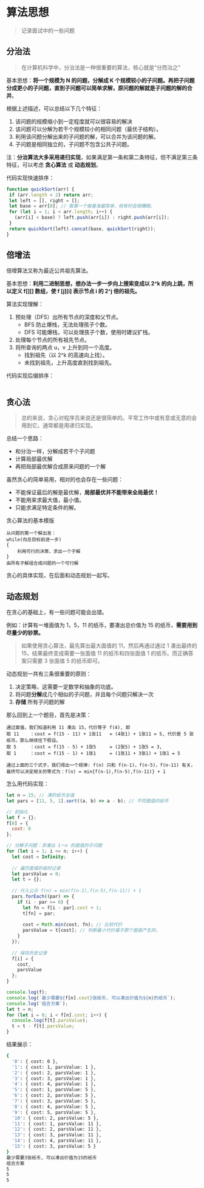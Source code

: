 算法思想
=========================

> 记录面试中的一些问题
>

## 分治法

> 在计算机科学中，分治法是一种很重要的算法，核心就是“分而治之“

基本思想：**将一个规模为 N 的问题，分解成 K 个规模较小的子问题。再把子问题分成更小的子问题，直到子问题可以简单求解，原问题的解就是子问题的解的合并**。

根据上述描述，可以总结以下几个特征：

1. 该问题的规模缩小到一定程度就可以很容易的解决
2. 该问题可以分解为若干个规模较小的相同问题（最优子结构）。
3. 利用该问题分解出来的子问题的解，可以合并为该问题的解。
4. 子问题是相同独立的，子问题不包含公共子问题。

注：**分治算法大多采用递归实现**，如果满足第一条和第二条特征，但不满足第三条特征，可以考虑 **贪心算法** 或 **动态规划**。

代码实现快速排序：

 ```javascript
function quickSort(arr) {
  if (arr.length < 2) return arr;
  let left = [], right = [];
  let base = arr[0]; // 取第一个做基准最简单，但有时会很糟糕。
  for (let i = 1; i < arr.length; i++) {
    (arr[i] < base) ? left.push(arr[i]) : right.push(arr[i]);
  }
  return quickSort(left).concat(base, quickSort(right));
}
 ```

## 倍增法

倍增算法又称为最近公共祖先算法。

基本思想：**利用二进制思想，想办法一步一步向上搜索变成以 2^k 的向上跳，所以定义 f\[\]\[\] 数组，使 f \[j\]\[i\] 表示节点 i 的 2^j 倍的祖先。**

算法实现理解：

1. 预处理（DFS）出所有节点的深度和父节点。
   - BFS 防止爆栈，无法处理孩子个数。
   - DFS 可能爆栈，可以处理孩子个数，使用时建议扩栈。
2. 处理每个节点的所有祖先节点。
3. 将所查询的两点 u，v 上升到同一个高度。
   - 找到祖先（以 2^k 的高速向上找）。
   - 未找到祖先，上升高度直到找到祖先。

代码实现后缀排序：

```javascript

```

## 贪心法

> 总的来说，贪心对程序员来说还是很简单的。平常工作中或有意或无意的会用到它。通常都是用递归实现。

总结一个思路：

- 和分治一样，分解成若干个子问题
- 计算局部最优解
- 再把局部最优解合成原来问题的一个解

虽然贪心的简单易用，相对的也会存在一些问题：

- 不能保证最后的解是最优解，**局部最优并不能带来全局最优！**
- 不能用来求最大值，最小值。
- 只能求满足特定条件的解。

贪心算法的基本模版

```
从问题的第一个解出发：
while(向总目标前进一步)
{
	利用可行的决策，求出一个子解
}
由所有子解组合成问题的一个可行解
```

贪心的具体实现，在后面和动态规划一起写。

## 动态规划

在贪心的基础上，有一些问题可能会出错。

例如：计算有一堆面值为 1，5，11 的纸币，要凑出总价值为 15 的纸币，**需要用到尽量少的钞票。**

> 如果使用贪心算法，最先算出最大面值的 11，然后再通过通过 1 凑出最终的 15，结果最终变成需要一张面值 11 的纸币和四张面值 1 的纸币。而正确答案只需要 3 张面值 5 的纸币即可。

动态规划一共有三条很重要的原则：

1. 决定策略，这需要一定数学和抽象的功底。
2. 将问题**分解**成几个相似的子问题，并且每个问题只解决一次
3. **存储** 所有子问题的解

那么回到上一个题目，首先是决策：

```
通过面值，我们知道利用 11 凑出 15，代价等于 f(4), 即 
取 11	：cost = f(15 - 11) + 1张11	= (4张1) + 1张11 = 5, 代价是 5 张纸币。那么继续往下假设。
取 5		：cost = f(15 - 5) + 1张5		= (2张5) + 1张5 = 3,
取 1		：cost = f(15 - 1) + 1张1		= (1张11 + 3张1) + 1张1 = 5

通过上面的三个式子，我们得出一个规律: f(n) 只和 f(n-1)，f(n-5)，f(n-11) 有关，
最终可以决定相关的等式为：f(n) = min{f(n-1),f(n-5),f(n-11)} + 1
```

怎么用代码实现：

```js
let n = 15; // 凑的纸币总值
let pars = [11, 5, 1].sort((a, b) => a - b); // 不同面值的纸币

// 初始化
let f = {};
f[0] = {
  cost: 0
};

// 分解子问题：求凑出 1～n 的面值的子问题
for (let i = 1; i <= n; i++) {
  let cost = Infinity;
  
  // 遍历面值的临时记录
  let parsValue = 0;
  let t = {};
  
  // 代入公示 f(n) = min(f(n-1),f(n-5),f(n-11)) + 1
  pars.forEach((par) => {
    if (i - par >= 0) {
      let fn = f[i - par].cost + 1;
      t[fn] = par;
      
      cost = Math.min(cost, fn); // 比较代价
      parsValue = t[cost]; // 判断最小代价属于那个面值产生的。
    }
  });
  
  // 保存历史记录
  f[i] = {
    cost,
    parsValue
  };
}

console.log(f);
console.log(`最少需要${f[n].cost}张纸币, 可以凑出价值为${n}的纸币`);
console.log(`组合方案`);
let t = n;
for (let i = 0; i < f[n].cost; i++) {
  console.log(f[t].parsValue);
  t = t - f[t].parsValue;
}
```

结果展示：

```bash
{
  '0': { cost: 0 },
  '1': { cost: 1, parsValue: 1 },
  '2': { cost: 2, parsValue: 1 },
  '3': { cost: 3, parsValue: 1 },
  '4': { cost: 4, parsValue: 1 },
  '5': { cost: 1, parsValue: 5 },
  '6': { cost: 2, parsValue: 5 },
  '7': { cost: 3, parsValue: 5 },
  '8': { cost: 4, parsValue: 5 },
  '9': { cost: 5, parsValue: 5 },
  '10': { cost: 2, parsValue: 5 },
  '11': { cost: 1, parsValue: 11 },
  '12': { cost: 2, parsValue: 11 },
  '13': { cost: 3, parsValue: 11 },
  '14': { cost: 4, parsValue: 11 },
  '15': { cost: 3, parsValue: 5 }
}
最少需要3张纸币, 可以凑出价值为15的纸币
组合方案
5
5
5
```
